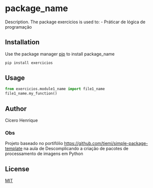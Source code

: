 # package_name

Description. 
The package exercicios is used to:
	- Práticar de lógica de programação

## Installation

Use the package manager [pip](https://pip.pypa.io/en/stable/) to install package_name

```bash
pip install exercicios
```

## Usage

```python
from exercicios.module1_name import file1_name
file1_name.my_function()
```

## Author
Cícero Henrique
### Obs
Projeto baseado no portifólio https://github.com/tiemi/simple-package-template na aula de Descomplicando a criação de pacotes de processamento de imagens em Python


## License
[MIT](https://choosealicense.com/licenses/mit/)